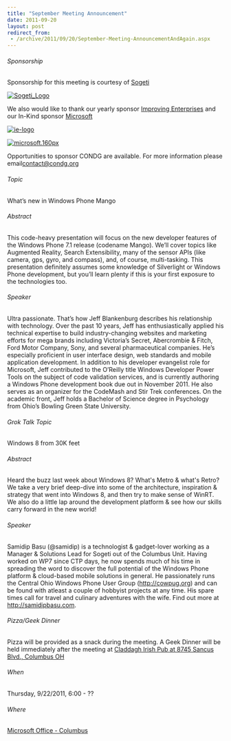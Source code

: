 ```yaml
---
title: "September Meeting Announcement"
date: 2011-09-20
layout: post
redirect_from:
 - /archive/2011/09/20/September-Meeting-AnnouncementAndAgain.aspx
---
```


###### Sponsorship


Sponsorship for this meeting is courtesy of [Sogeti](http://www.sogeti.com/)



[![Sogeti_Logo](http://condg.org/images/condg_org/Windows-Live-Writer/September-Meeting-Announcement_77AD/Sogeti_Logo_thumb.jpg "Sogeti_Logo")](http://condg.org/images/condg_org/Windows-Live-Writer/September-Meeting-Announcement_77AD/Sogeti_Logo_2.jpg)



We also would like to thank our yearly sponsor [Improving Enterprises](http://www.improvingenterprises.com/) and our In-Kind sponsor [Microsoft](http://msdn.microsoft.com/en-us/default.aspx)



[![ie-logo](http://condg.org/images/condg_org/Windows-Live-Writer/February-Meeting-Announcement_BD2C/ie-logo_thumb.jpg "ie-logo")](http://condg.org/images/condg_org/Windows-Live-Writer/February-Meeting-Announcement_BD2C/ie-logo_2.jpg)



[![microsoft.160px](http://condg.org/images/condg_org/WindowsLiveWriter/JuneMeetingAnnouncement_C169/microsoft.160px_thumb_1.png "microsoft.160px")](http://condg.org/images/condg_org/WindowsLiveWriter/JuneMeetingAnnouncement_C169/microsoft.160px_4.png)



Opportunities to sponsor CONDG are available. For more information please email[contact@condg.org](mailto:contact@condg.org)


###### Topic


What’s new in Windows Phone Mango


###### Abstract


This code-heavy presentation will focus on the new developer features of the Windows Phone 7.1 release (codename Mango). We’ll cover topics like Augmented Reality, Search Extensibility, many of the sensor APIs (like camera, gps, gyro, and compass), and, of course, multi-tasking. This presentation definitely assumes some knowledge of Silverlight or Windows Phone development, but you’ll learn plenty if this is your first exposure to the technologies too.


###### Speaker


Ultra passionate. That’s how Jeff Blankenburg describes his relationship with technology. Over the past 10 years, Jeff has enthusiastically applied his technical expertise to build industry-changing websites and marketing efforts for mega brands including Victoria’s Secret, Abercrombie &amp; Fitch, Ford Motor Company, Sony, and several pharmaceutical companies. He’s especially proficient in user interface design, web standards and mobile application development. In addition to his developer evangelist role for Microsoft, Jeff contributed to the O’Reilly title Windows Developer Power Tools on the subject of code validation services, and is currently authoring a Windows Phone development book due out in November 2011. He also serves as an organizer for the CodeMash and Stir Trek conferences. On the academic front, Jeff holds a Bachelor of Science degree in Psychology from Ohio’s Bowling Green State University.


###### Grok Talk Topic


Windows 8 from 30K feet


###### Abstract


Heard the buzz last week about Windows 8? What's Metro &amp; what's Retro? We take a very brief deep-dive into some of the architecture, inspiration &amp; strategy that went into Windows 8, and then try to make sense of WinRT. We also do a little lap around the development platform &amp; see how our skills carry forward in the new world!


###### Speaker


Samidip Basu (@samidip) is a technologist &amp; gadget-lover working as a Manager &amp; Solutions Lead for Sogeti out of the Columbus Unit. Having worked on WP7 since CTP days, he now spends much of his time in spreading the word to discover the full potential of the Windows Phone platform &amp; cloud-based mobile solutions in general. He passionately runs the Central Ohio Windows Phone User Group (http://cowpug.org) and can be found with atleast a couple of hobbyist projects at any time. His spare times call for travel and culinary adventures with the wife. Find out more at http://samidipbasu.com.


###### Pizza/Geek Dinner


Pizza will be provided as a snack during the meeting. A Geek Dinner will be held immediately after the meeting at [Claddagh Irish Pub at 8745 Sancus Blvd., Columbus OH](http://www.bing.com/local/details.aspx?lid=YN671x11725012&amp;qt=yp&amp;what=claddagh&amp;where=Columbus,+Ohio&amp;s_cid=ansPhBkYp02&amp;mkt=en-us&amp;q=claddagh&amp;FORM=LARE)


###### When

###### 


Thursday, 9/22/2011, 6:00 - ??


###### Where
 [Microsoft Office - Columbus](http://maps.google.com/maps?f=q&amp;hl=en&amp;q=8800+Lyra+Dr.+Columbus,+OH+43240&amp;om=1)
